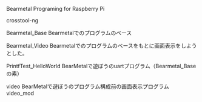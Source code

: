 Bearmetal Programing for Raspberry Pi

crosstool-ng

Bearmetal_Base
  Bearmetalでのプログラムのベース

Bearmetal_Video
  Bearmetalでのプログラムのベースをもとに画面表示をしようとした。

PrintfTest_HelloWorld
  BearMetalで遊ぼうのuartプログラム（Bearmetal_Baseの素）

video
  BearMetalで遊ぼうのプログラム構成前の画面表示プログラム
video_mod
